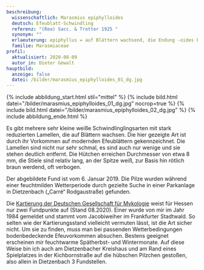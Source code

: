 ```yaml
---
beschreibung:
  wissenschaftlich: Marasmius epiphylloides
  deutsch: Efeublatt-Schwindling
  referenz: "(Rea) Sacc. & Trotter 1925 "
  synonym: ""
  erlaeuterung: epiphyllus = auf Blättern wachsend, die Endung -oides bedeutet „ähnlich wie“
  familie: Marasmiaceae
profil:
  aktualisiert: 2020-08-09
  autor_in: Dieter Gewalt
hauptbild:
  anzeige: false
  datei: /bilder/marasmius_epiphylloides_01_dg.jpg
---
```

{% include abbildung_start.html stil="mittel" %}
{% include bild.html datei="/bilder/marasmius_epiphylloides_01_dg.jpg" nocrop=true %}
{% include bild.html datei="/bilder/marasmius_epiphylloides_02_dg.jpg" %}
{% include abbildung_ende.html %}

Es gibt mehrere sehr kleine weiße Schwindlinglingsarten mit stark reduzierten Lamellen, die auf Blättern wachsen. Die hier gezeigte Art ist durch ihr Vorkommen auf modernden Efeublättern gekennzeichnet. Die Lamellen sind nicht nur sehr schmal, es sind auch nur wenige und sie stehen deutlich entfernt. Die Hütchen erreichen Durchmesser von etwa 8 mm, die Stiele sind relativ lang, an der Spitze weiß, zur Basis hin rötlich braun werdend, oft verbogen.

Der abgebildete Fund ist vom 6. Januar 2019. Die Pilze wurden während einer feuchtmilden Wetterperiode durch gezielte Suche in einer Parkanlage in Dietzenbach („Carré“ Rodgaustraße) gefunden.

Die [Kartierung der Deutschen Gesellschaft für Mykologie](https://www.pilze-deutschland.de/organismen/marasmius-epiphylloides-rea-sacc-trotter-1925-1) weist für Hessen nur zwei Fundpunkte auf (Stand 08.2020). Einer wurde von mir im Jahr 1984 gemeldet und stammt vom Jacobiweiher im Frankfurter Stadtwald. So selten wie der Kartierungsstand vielleicht vermuten lässt, ist die Art sicher nicht. Um sie zu finden, muss man bei passenden Wetterbedingungen bodenbedeckende Efeuvorkommen absuchen. Bestens geeignet erscheinen mir feuchtwarme Spätherbst- und Wintermonate. Auf diese Weise bin ich auch am Dietzenbacher Kreishaus und am Rand eines Spielplatzes in der Kichbornstraße auf die hübschen Pilzchen gestoßen, also allein in Dietzenbach 3 Fundstellen.